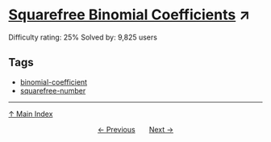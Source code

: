 # [Squarefree Binomial Coefficients](https://projecteuler.net/problem=203) ↗️

Difficulty rating: 25%
Solved by: 9,825 users
## Tags

- [binomial-coefficient](../tags/binomial-coefficient.md)
- [squarefree-number](../tags/squarefree-number.md)



---

[↑ Main Index](../README.md)


<div align=center><a href='202.md'>← Previous</a> &nbsp;&nbsp; &nbsp;&nbsp;  <a href='204.md'>Next →</a></div>
